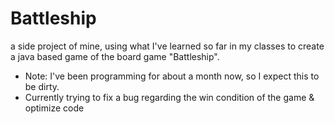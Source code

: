 # Battleship
a side project of mine, using what I've learned so far in my classes to create a java based game of the board game "Battleship".
* Note:  I've been programming for about a month now, so I expect this to be dirty.
* Currently trying to fix a bug regarding the win condition of the game & optimize code
